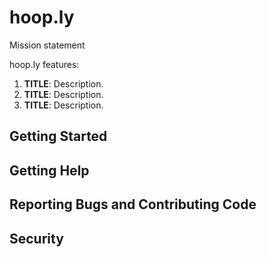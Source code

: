 # hoop.ly

Mission statement

hoop.ly features:

1. **TITLE**: Description.
2. **TITLE**: Description.
3. **TITLE**: Description.


## Getting Started
## Getting Help
## Reporting Bugs and Contributing Code
## Security
